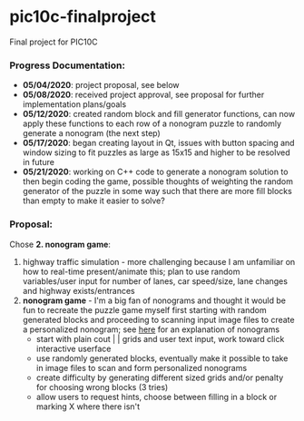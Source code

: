 # pic10c-finalproject
Final project for PIC10C

### Progress Documentation:
* **05/04/2020**: project proposal, see below
* **05/08/2020**: received project approval, see proposal for further implementation plans/goals
* **05/12/2020**: created random block and fill generator functions, can now apply these functions to each row of a nonogram puzzle to randomly generate a nonogram (the next step)
* **05/17/2020**: began creating layout in Qt, issues with button spacing and window sizing to fit puzzles as large as 15x15 and higher to be resolved in future
* **05/21/2020**: working on C++ code to generate a nonogram solution to then begin coding the game, possible thoughts of weighting the random generator of the puzzle in some way such that there are more fill blocks than empty to make it easier to solve?

### Proposal:
Chose **2. nonogram game**:
1. highway traffic simulation - more challenging because I am unfamiliar on how to real-time present/animate this; plan to use random variables/user input for number of lanes, car speed/size, lane changes and highway exists/entrances
2. **nonogram game** - I'm a big fan of nonograms and thought it would be fun to recreate the puzzle game myself first starting with random generated blocks and proceeding to scanning input image files to create a personalized nonogram; see [here](https://en.wikipedia.org/wiki/Nonogram) for an explanation of nonograms
    * start with plain cout | | grids and user text input, work toward click interactive userface
    * use randomly generated blocks, eventually make it possible to take in image files to scan and form personalized nonograms
    * create difficulty by generating different sized grids and/or penalty for choosing wrong blocks (3 tries)
    * allow users to request hints, choose between filling in a block or marking X where there isn't
